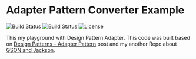 # Adapter Pattern Converter Example

[![Build Status](https://travis-ci.org/leandrocgsi/adapter-pattern-converter-example.svg?branch=master)](https://travis-ci.org/leandrocgsi/adapter-pattern-converter-example)
[![Build Status](https://circleci.com/gh/leandrocgsi/adapter-pattern-converter-example.svg?&style=shield)](https://circleci.com/gh/leandrocgsi/adapter-pattern-converter-example/)
[![License](https://img.shields.io/badge/license-Apache%20License%202.0-blue.svg?maxAge=2592000)](https://github.com/leandrocgsi/adapter-pattern-converter-example/blob/master/LICENSE.txt)

This my playground with Design Pattern Adapter. This code was built based on [Design Patterns - Adapter Pattern](https://www.tutorialspoint.com/design_pattern/adapter_pattern.htm) post and my another Repo about [GSON and Jackson](https://github.com/leandrocgsi/GSONJacksonPlayground).
